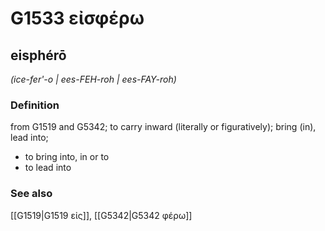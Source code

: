 # G1533 εἰσφέρω

## eisphérō

_(ice-fer'-o | ees-FEH-roh | ees-FAY-roh)_

### Definition

from G1519 and G5342; to carry inward (literally or figuratively); bring (in), lead into; 

- to bring into, in or to
- to lead into

### See also

[[G1519|G1519 εἰς]], [[G5342|G5342 φέρω]]
